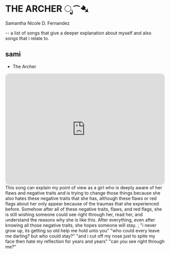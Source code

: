 # **THE ARCHER** ೃ⁀➷
Samantha Nicole D. Fernandez

-- a list of songs that give a deeper explanation about myself and also songs that i relate to.
## sami
- The Archer
<iframe style="border-radius:12px" src="https://open.spotify.com/embed/track/3pHkh7d0lzM2AldUtz2x37?utm_source=generator" width="100%" height="352" frameBorder="0" allowfullscreen="" allow="autoplay; clipboard-write; encrypted-media; fullscreen; picture-in-picture" loading="lazy"></iframe>
This song can explain my point of view as a girl who is deeply aware of her flaws and negative traits and is trying to change those things because she also hates these negative traits that she has, although these flaws or red flags about her only appear because of the traumas that she experienced before. Somehow after all of these negative traits, flaws, and red flags, she is still wishing someone could see right through her, read her, and understand the reasons why she is like this. After everything, even after knowing all those negative traits, she hopes someone will stay.
 ; "i never grow up, its getting so old
    help me hold unto you"
   "who could every leave me darling?
     but who could stay?"
    "and i cut off my nose just to spite my face
       then hate my reflection for years and years"
     "can you see right through me?"
      
